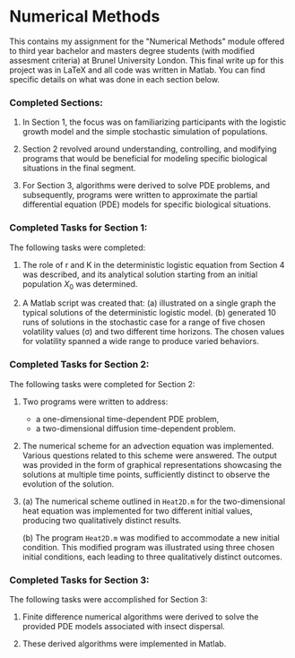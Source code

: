 # Numerical Methods

This contains my assignment for the "Numerical Methods" module offered to third year bachelor and masters degree students (with modified assesment criteria) at Brunel University London. This final write up for this project was in LaTeX and all code was written in Matlab. You can find specific details on what was done in each section below.

### Completed Sections:

1. In Section 1, the focus was on familiarizing participants with the logistic growth model and the simple stochastic simulation of populations.

2. Section 2 revolved around understanding, controlling, and modifying programs that would be beneficial for modeling specific biological situations in the final segment.

3. For Section 3, algorithms were derived to solve PDE problems, and subsequently, programs were written to approximate the partial differential equation (PDE) models for specific biological situations.

### Completed Tasks for Section 1:

The following tasks were completed:

1. The role of r and K in the deterministic logistic equation from Section 4 was described, and its analytical solution starting from an initial population $X_0$ was determined.
  
2. A Matlab script was created that:
    (a) illustrated on a single graph the typical solutions of the deterministic logistic model.
    (b) generated 10 runs of solutions in the stochastic case for a range of five chosen volatility values (σ) and two different time horizons. The chosen values for volatility spanned a wide range to produce varied behaviors.

### Completed Tasks for Section 2:

The following tasks were completed for Section 2:

1. Two programs were written to address:
    - a one-dimensional time-dependent PDE problem,
    - a two-dimensional diffusion time-dependent problem.

2. The numerical scheme for an advection equation was implemented. Various questions related to this scheme were answered. The output was provided in the form of graphical representations showcasing the solutions at multiple time points, sufficiently distinct to observe the evolution of the solution.

3. 
    (a) The numerical scheme outlined in `Heat2D.m` for the two-dimensional heat equation was implemented for two different initial values, producing two qualitatively distinct results.
    
    (b) The program `Heat2D.m` was modified to accommodate a new initial condition. This modified program was illustrated using three chosen initial conditions, each leading to three qualitatively distinct outcomes.

### Completed Tasks for Section 3:

The following tasks were accomplished for Section 3:

1. Finite difference numerical algorithms were derived to solve the provided PDE models associated with insect dispersal.

2. These derived algorithms were implemented in Matlab.


